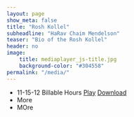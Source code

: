 ```yaml
---
layout: page
show_meta: false
title: "Rosh Kollel"
subheadline: "HaRav Chaim Mendelson"
teaser: "Bio of the Rosh Kollel"
header: no
image:
    title: mediaplayer_js-title.jpg
    background-color: "#304558"
permalink: "/media/"
---
```

* 11-15-12 Billable Hours [Play](http://www.torahmediaatlanta.com/assets/Uploads/Guest/MendelsonChaim/11-15-12%20Billable%20Hours.mp3) [Download](http://www.torahmediaatlanta.com/download.php?file=http://www.torahmediaatlanta.com/assets/Uploads/Guest/MendelsonChaim/11-15-12%20Billable%20Hours.mp3)
* More
* MOre
